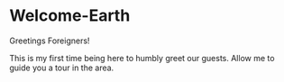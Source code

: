 # Welcome-Earth


Greetings Foreigners!

This is my first time being here to humbly greet our guests.
Allow me to guide you a tour in the area.
